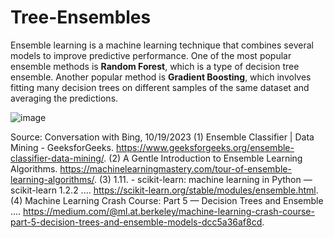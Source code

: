 # Tree-Ensembles

Ensemble learning is a machine learning technique that combines several models to improve predictive performance. One of the most popular ensemble methods is **Random Forest**, which is a type of decision tree ensemble. Another popular method is **Gradient Boosting**, which involves fitting many decision trees on different samples of the same dataset and averaging the predictions.

![image](https://github.com/rizkyade24/Tree-Ensembles/assets/76718182/90880206-2152-4192-94ec-e37af7527820)

Source: Conversation with Bing, 10/19/2023
(1) Ensemble Classifier | Data Mining - GeeksforGeeks. https://www.geeksforgeeks.org/ensemble-classifier-data-mining/.
(2) A Gentle Introduction to Ensemble Learning Algorithms. https://machinelearningmastery.com/tour-of-ensemble-learning-algorithms/.
(3) 1.11. - scikit-learn: machine learning in Python — scikit-learn 1.2.2 .... https://scikit-learn.org/stable/modules/ensemble.html.
(4) Machine Learning Crash Course: Part 5 — Decision Trees and Ensemble .... https://medium.com/@ml.at.berkeley/machine-learning-crash-course-part-5-decision-trees-and-ensemble-models-dcc5a36af8cd.
